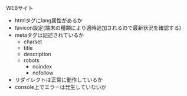 WEBサイト
- htmlタグにlang属性があるか
- favicon設定(端末の種類により適時追加されるので最新状況を確認する)
- metaタグは記述されているか
  - charset
  - title
  - description
  - robots
    - noindex
    - nofollow
- リダイレクトは正常に動作しているか
- console上でエラーは発生していないか
